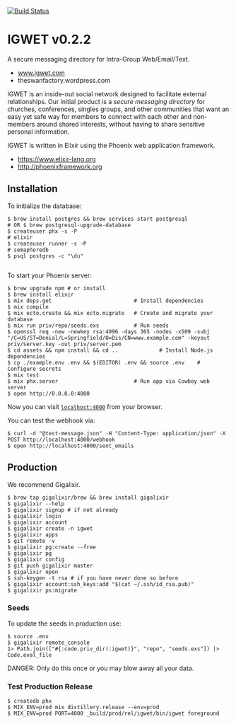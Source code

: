 [![Build Status](https://drernie.semaphoreci.com/badges/igwet.svg?style=shields)](https://drernie.semaphoreci.com)

# IGWET v0.2.2
A secure messaging directory for Intra-Group Web/Email/Text.
* www.igwet.com
* theswanfactory.wordpress.com

IGWET is an inside-out social network designed to facilitate external relationships.
Our initial product is a *secure messaging directory* for churches, conferences, singles groups, and other communities that want an easy yet safe way for members to connect with each other and non-members around shared interests, without having to share sensitive personal information.

IGWET is written in Elixir using the Phoenix web application framework.
* https://www.elixir-lang.org
* http://phoenixframework.org

## Installation


To initialize the database:

```
$ brew install postgres && brew services start postgresql
# OR $ brew postgresql-upgrade-database
$ createuser phx -s -P
# elixir
$ createuser runner -s -P
# semaphoredb
$ psql postgres -c "\du"


```

To start your Phoenix server:
```
$ brew upgrade npm # or install
$ brew install elixir
$ mix deps.get                          # Install dependencies
$ mix compile
$ mix ecto.create && mix ecto.migrate   # Create and migrate your database
$ mix run priv/repo/seeds.exs           # Run seeds
$ openssl req -new -newkey rsa:4096 -days 365 -nodes -x509 -subj "/C=US/ST=Denial/L=Springfield/O=Dis/CN=www.example.com" -keyout priv/server.key -out priv/server.pem
$ cd assets && npm install && cd ..             # Install Node.js dependencies
$ cp ./example.env .env && $(EDITOR) .env && source .env    # Configure secrets
$ mix test
$ mix phx.server                        # Run app via Cowboy web server
$ open http://0.0.0.0:4000
```


Now you can visit [`localhost:4000`](http://localhost:4000) from your browser.

You can test the webhook via:
```
$ curl -d "@test-message.json" -H "Content-Type: application/json" -X POST http://localhost:4000/webhook
$ open http://localhost:4000/sent_emails

```

## Production

We recommend Gigalixir.
```
$ brew tap gigalixir/brew && brew install gigalixir
$ gigalixir --help
$ gigalixir signup # if not already
$ gigalixir login
$ gigalixir account
$ gigalixir create -n igwet
$ gigalixir apps
$ git remote -v
$ gigalixir pg:create --free
$ gigalixir pg
$ gigalixir config
$ git push gigalixir master
$ gigalixir open
$ ssh-keygen -t rsa # if you have never done so before
$ gigalixir account:ssh_keys:add "$(cat ~/.ssh/id_rsa.pub)"
$ gigalixir ps:migrate
```

### Seeds
To update the seeds in production use:
```
$ source .env
$ gigalixir remote_console
1> Path.join(["#{:code.priv_dir(:igwet)}", "repo", "seeds.exs"]) |> Code.eval_file
```
DANGER: Only do this once or you may blow away all your data.

### Test Production Release
```
$ createdb phx
$ MIX_ENV=prod mix distillery.release --env=prod
$ MIX_ENV=prod PORT=4000 _build/prod/rel/igwet/bin/igwet foreground
```
